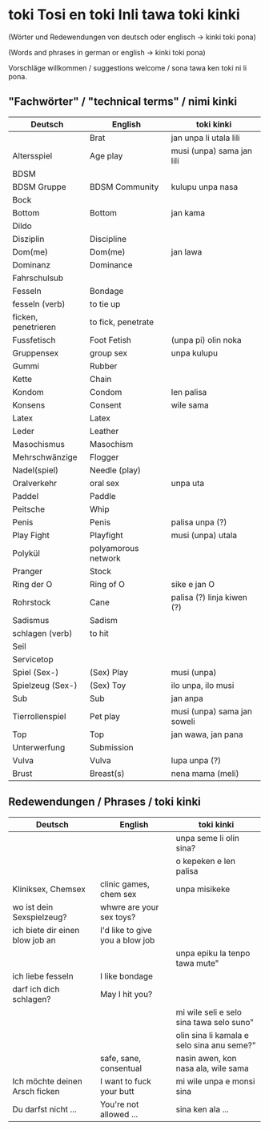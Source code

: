 # toki Tosi en toki Inli tawa toki kinki
(Wörter und Redewendungen von deutsch oder englisch -> kinki toki pona)

(Words and phrases in german or english -> kinki toki pona)

Vorschläge willkommen / suggestions welcome / sona tawa ken toki ni li pona.

## "Fachwörter" / "technical terms" / nimi kinki

| Deutsch             | English             | toki kinki                  |
| ------------------- | ------------------- | --------------------------- |
|                     | Brat                | jan unpa li utala lili      |
| Altersspiel         | Age play            | musi (unpa) sama jan lili   |
| BDSM                |                     |                             |
| BDSM Gruppe         | BDSM Community      | kulupu unpa nasa            |
| Bock                |                     |                             |
| Bottom              | Bottom              | jan kama                    |
| Dildo               |                     |                             |
| Disziplin           | Discipline          |                             |
| Dom(me)             | Dom(me)             | jan lawa                    |
| Dominanz            | Dominance           |                             |
| Fahrschulsub        |                     |                             |
| Fesseln             | Bondage             |                             |
| fesseln (verb)      | to tie up           |                             |
| ficken, penetrieren | to fick, penetrate  |                             |
| Fussfetisch         | Foot Fetish         | (unpa pi) olin noka         |
| Gruppensex          | group sex           | unpa kulupu                 |
| Gummi               | Rubber              |                             |
| Kette               | Chain               |                             |
| Kondom              | Condom              | len palisa                  |
| Konsens             | Consent             | wile sama                   |
| Latex               | Latex               |                             |
| Leder               | Leather             |                             |
| Masochismus         | Masochism           |                             |
| Mehrschwänzige      | Flogger             |                             |
| Nadel(spiel)        | Needle (play)       |                             |
| Oralverkehr         | oral sex            | unpa uta                    |
| Paddel              | Paddle              |                             |
| Peitsche            | Whip                |                             |
| Penis               | Penis               | palisa unpa (?)             |
| Play Fight          | Playfight           | musi (unpa) utala           |
| Polykül             | polyamorous network |                             |
| Pranger             | Stock               |                             |
| Ring der O          | Ring of O           | sike e jan O                |
| Rohrstock           | Cane                | palisa (?) linja kiwen (?)  |
| Sadismus            | Sadism              |                             |
| schlagen (verb)     | to hit              |                             |
| Seil                |                     |                             |
| Servicetop          |                     |                             |
| Spiel (Sex-)        | (Sex) Play          | musi (unpa)                 |
| Spielzeug (Sex-)    | (Sex) Toy           | ilo unpa, ilo musi          |
| Sub                 | Sub                 | jan anpa                    |
| Tierrollenspiel     | Pet play            | musi (unpa) sama jan soweli |
| Top                 | Top                 | jan wawa, jan pana          |
| Unterwerfung        | Submission          |                             |
| Vulva               | Vulva               | lupa unpa (?)               |
| Brust               | Breast(s)           | nena mama (meli)            |


## Redewendungen / Phrases / toki kinki

| Deutsch                         | English                         | toki kinki                                 |
| ------------------------------- | ------------------------------- | ------------------------------------------ |
|                                 |                                 | unpa seme li olin sina?                    |
|                                 |                                 | o kepeken e len palisa                     |
| Kliniksex, Chemsex              | clinic games, chem sex          | unpa misikeke                              |
| wo ist dein Sexspielzeug?       | whwre are your sex toys?        |                                            |
| ich biete dir einen blow job an | I'd like to give you a blow job |                                            |
|                                 |                                 | unpa epiku la tenpo tawa mute"             |
| ich liebe fesseln               | I like bondage                  |                                            |
| darf ich dich schlagen?         | May I hit you?                  |                                            |
|                                 |                                 | mi wile seli e selo sina tawa selo suno"   |
|                                 |                                 | olin sina li kamala e selo sina anu seme?" |
|                                 | safe, sane, consentual          | nasin awen, kon nasa ala, wile sama        |
| Ich möchte deinen Arsch ficken  | I want to fuck your butt        | mi wile unpa e monsi sina                  |
| Du darfst nicht ...             | You're not allowed ...          | sina ken ala ...                           |

